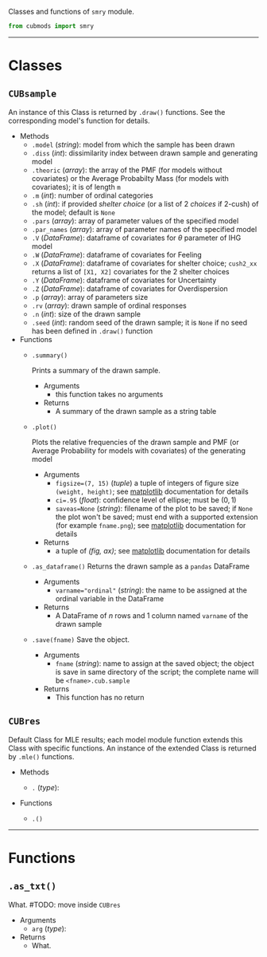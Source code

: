 Classes and functions of `smry` module.

```Python
from cubmods import smry
```

***

# Classes

## `CUBsample`

An instance of this Class is returned by `.draw()` functions. See the corresponding model's function for details.

- Methods
  - `.model` (_string_): model from which the sample has been drawn
  - `.diss` (_int_): dissimilarity index between drawn sample and generating model
  - `.theoric` (_array_): the array of the PMF (for models without covariates) or the Average Probabilty Mass (for models with covariates); it is of length `m`
  - `.m` (_int_): number of ordinal categories
  - `.sh` (_int_): if provided _shelter choice_ (or a list of 2 _choices_ if 2-cush) of the model; default is `None`
  - `.pars` (_array_): array of parameter values of the specified model
  - `.par_names` (_array_): array of parameter names of the specified model 
  - `.V` (_DataFrame_): dataframe of covariates for $\theta$ parameter of IHG model
  - `.W` (_DataFrame_): dataframe of covariates for Feeling
  - `.X` (_DataFrame_): dataframe of covariates for shelter choice; `cush2_xx` returns a list of `[X1, X2]` covariates for the 2 shelter choices
  - `.Y` (_DataFrame_): dataframe of covariates for Uncertainty
  - `.Z` (_DataFrame_): dataframe of covariates for Overdispersion 
  - `.p` (_array_): array of parameters size
  - `.rv` (_array_): drawn sample of ordinal responses 
  - `.n` (_int_): size of the drawn sample 
  - `.seed` (_int_): random seed of the drawn sample; it is `None` if no seed has been defined in `.draw()` function 
- Functions
  - `.summary()`
    
    Prints a summary of the drawn sample.
    - Arguments
      - this function takes no arguments
    - Returns
      -  A summary of the drawn sample as a string table
  - `.plot()`
    
    Plots the relative frequencies of the drawn sample and PMF (or Average Probability for models with covariates) of the generating model
    - Arguments
        - `figsize=(7, 15)` (_tuple_) a tuple of integers of figure size `(weight, height)`; see [matplotlib](https://matplotlib.org) documentation for details
        - `ci=.95` (_float_): confidence level of ellipse; must be $(0,1)$
        - `saveas=None` (_string_): filename of the plot to be saved; if `None` the plot won't be saved; must end with a supported extension (for example `fname.png`); see [matplotlib](https://matplotlib.org) documentation for details
    - Returns
        - a tuple of _(fig, ax)_; see [matplotlib](https://matplotlib.org) documentation for details
  - `.as_dataframe()`
    Returns the drawn sample as a `pandas` DataFrame
    - Arguments
      - `varname="ordinal"` (_string_): the name to be assigned at the ordinal variable in the DataFrame
    - Returns
      - A DataFrame of $n$ rows and 1 column named `varname` of the drawn sample
  - `.save(fname)`
    Save the object.
    - Arguments 
      - `fname` (_string_): name to assign at the saved object; the object is save in same directory of the script; the complete name will be `<fname>.cub.sample`
    - Returns
      - This function has no return

## `CUBres`

Default Class for MLE results; each model module function extends this Class with specific functions. An instance  of the extended Class is returned by `.mle()` functions.

- Methods
  - `.` (_type_): 

- Functions
  - `.()`

***

# Functions

## `.as_txt()`

What. #TODO: move inside `CUBres`

- Arguments
  - `arg` (_type_): 
- Returns
  - What.